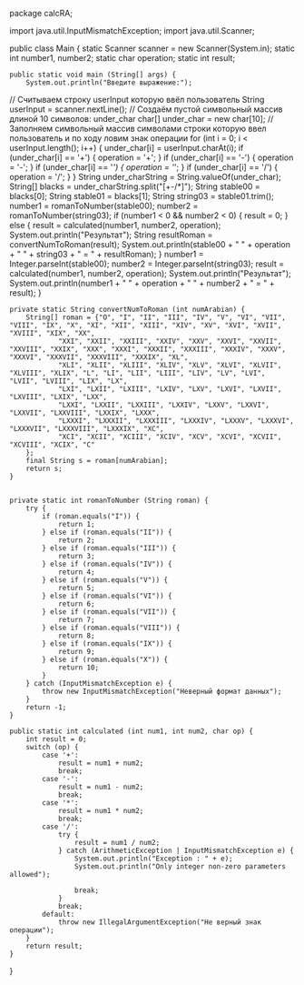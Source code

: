 package calcRA;

import java.util.InputMismatchException;
import java.util.Scanner;


public class Main {
    static Scanner scanner = new Scanner(System.in);
    static int number1, number2;
    static char operation;
    static int result;

    public static void main (String[] args) {
        System.out.println("Введите выражение:");
//      Считываем строку userInput которую ввёл пользователь
        String userInput = scanner.nextLine();
//      Создаём пустой символьный массив длиной 10 символов:  under_char
        char[] under_char = new char[10];
//      Заполняем символьный массив символами строки которую ввел пользователь и по ходу ловим знак операции
        for (int i = 0; i < userInput.length(); i++) {
            under_char[i] = userInput.charAt(i);
            if (under_char[i] == '+') {
                operation = '+';
            }
            if (under_char[i] == '-') {
                operation = '-';
            }
            if (under_char[i] == '*') {
                operation = '*';
            }
            if (under_char[i] == '/') {
                operation = '/';
            }
        }
        String under_charString = String.valueOf(under_char);
        String[] blacks = under_charString.split("[+-/*]");
        String stable00 = blacks[0];
        String stable01 = blacks[1];
        String string03 = stable01.trim();
        number1 = romanToNumber(stable00);
        number2 = romanToNumber(string03);
        if (number1 < 0 && number2 < 0) {
            result = 0;
        } else {
            result = calculated(number1, number2, operation);
            System.out.println("Результат");
            String resultRoman = convertNumToRoman(result);
            System.out.println(stable00 + " " + operation + " " + string03 + " = " + resultRoman);
        }
        number1 = Integer.parseInt(stable00);
        number2 = Integer.parseInt(string03);
        result = calculated(number1, number2, operation);
        System.out.println("Результат");
        System.out.println(number1 + " " + operation + " " + number2 + " = " + result);
    }

    private static String convertNumToRoman (int numArabian) {
        String[] roman = {"O", "I", "II", "III", "IV", "V", "VI", "VII", "VIII", "IX", "X", "XI", "XII", "XIII", "XIV", "XV", "XVI", "XVII", "XVIII", "XIX", "XX",
                "XXI", "XXII", "XXIII", "XXIV", "XXV", "XXVI", "XXVII", "XXVIII", "XXIX", "XXX", "XXXI", "XXXII", "XXXIII", "XXXIV", "XXXV", "XXXVI", "XXXVII", "XXXVIII", "XXXIX", "XL",
                "XLI", "XLII", "XLIII", "XLIV", "XLV", "XLVI", "XLVII", "XLVIII", "XLIX", "L", "LI", "LII", "LIII", "LIV", "LV", "LVI", "LVII", "LVIII", "LIX", "LX",
                "LXI", "LXII", "LXIII", "LXIV", "LXV", "LXVI", "LXVII", "LXVIII", "LXIX", "LXX",
                "LXXI", "LXXII", "LXXIII", "LXXIV", "LXXV", "LXXVI", "LXXVII", "LXXVIII", "LXXIX", "LXXX",
                "LXXXI", "LXXXII", "LXXXIII", "LXXXIV", "LXXXV", "LXXXVI", "LXXXVII", "LXXXVIII", "LXXXIX", "XC",
                "XCI", "XCII", "XCIII", "XCIV", "XCV", "XCVI", "XCVII", "XCVIII", "XCIX", "C"
        };
        final String s = roman[numArabian];
        return s;
    }


    private static int romanToNumber (String roman) {
        try {
            if (roman.equals("I")) {
                return 1;
            } else if (roman.equals("II")) {
                return 2;
            } else if (roman.equals("III")) {
                return 3;
            } else if (roman.equals("IV")) {
                return 4;
            } else if (roman.equals("V")) {
                return 5;
            } else if (roman.equals("VI")) {
                return 6;
            } else if (roman.equals("VII")) {
                return 7;
            } else if (roman.equals("VIII")) {
                return 8;
            } else if (roman.equals("IX")) {
                return 9;
            } else if (roman.equals("X")) {
                return 10;
            }
        } catch (InputMismatchException e) {
            throw new InputMismatchException("Неверный формат данных");
        }
        return -1;
    }

    public static int calculated (int num1, int num2, char op) {
        int result = 0;
        switch (op) {
            case '+':
                result = num1 + num2;
                break;
            case '-':
                result = num1 - num2;
                break;
            case '*':
                result = num1 * num2;
                break;
            case '/':
                try {
                    result = num1 / num2;
                } catch (ArithmeticException | InputMismatchException e) {
                    System.out.println("Exception : " + e);
                    System.out.println("Only integer non-zero parameters allowed");

                    break;
                }
                break;
            default:
                throw new IllegalArgumentException("Не верный знак операции");
        }
        return result;
    }
}
